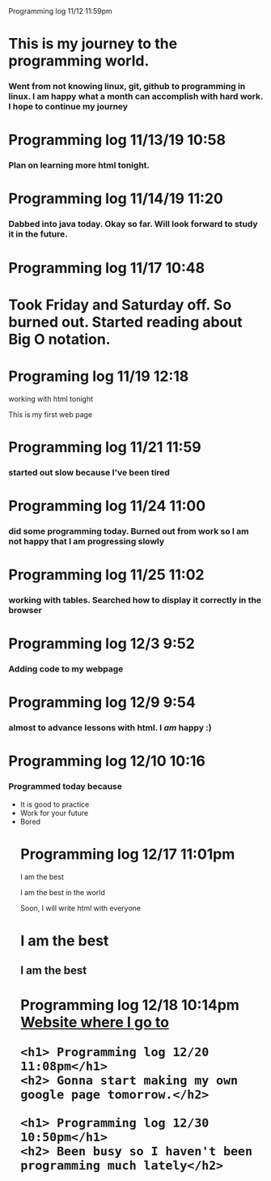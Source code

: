<html>
<head>
 Programming log 11/12 11:59pm 
</head>
<h1> This is my journey to the programming world. 
</h1>

<h3> Went from not knowing linux, git, github to programming in linux. I am happy what a month can accomplish with hard work. I hope to continue my journey</h3>

<h1> Programming log 11/13/19 10:58 </h1>

<h3> Plan on learning more html tonight. </h3>

<h1> Programming log 11/14/19 11:20 </h1>

<h3> Dabbed into java today. Okay so far. Will look forward to study it in the future. </h3>

<h1> Programming log 11/17 10:48 </h1>
<h1>Took Friday and Saturday off. So burned out. Started reading about Big O notation.</h3>
<h1> Programing log 11/19 12:18</h1>

working with html tonight
<!DOCTYPE html>
<html>
<body>
    This is my first web page
</body>
</html>

<h1> Programming log 11/21 11:59 </h1>

<h3> started out slow because I've been tired</h3>

<h1> Programming log 11/24 11:00 </h1>
<h3> did some programming today. Burned out from work so I am not happy that I am progressing slowly</h3>
<h1> Programming log 11/25 11:02 </h1>
<h3> working with tables. Searched how to display it correctly in the browser</h3>
 <h1> Programming log 12/3 9:52 </h1>


 <h3> Adding code to my webpage</h3>

 <h1> Programming log 12/9 9:54</h1>

 <h3> almost to advance lessons with html. I <em>am</em> happy :)</h3>

 <h1> Programming log 12/10 10:16</h1>

<h3> Programmed today because</h3>
    <ul>
        <li> It is good to practice</li>
        <li> Work for your future</li>
        <li> Bored</li>
<!DOCTYPE html>

<h1> Programming log 12/17 11:01pm</h1>
<!DOCTYPE html>
<div class="social">
    <p> I am the best</p>
    <p> I am the best in the world</p>
    </div>
    <p> Soon, I will write <span class="tooltip"> html </span> with everyone</p>
    <h1> <strong>I</strong> am the best</h1>
    <h2> <b>I</b> am the best</h2>
    <h1> Programming log 12/18 10:14pm
    <a href="http://www.reddit.com" target="_blank"> Website where I go to</a>

    <h1> Programming log 12/20 11:08pm</h1>
    <h2> Gonna start making my own google page tomorrow.</h2>

    <h1> Programming log 12/30 10:50pm</h1>
    <h2> Been busy so I haven't been programming much lately</h2>
</html>

<head>